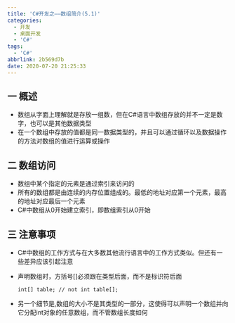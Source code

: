 ```yaml
---
title: 'C#开发之——数组简介(5.1)'
categories:
  - 开发
  - 桌面开发
  - 'C#'
tags:
  - 'C#'
abbrlink: 2b569d7b
date: 2020-07-20 21:25:33
---
```

## 一 概述

* 数组从字面上理解就是存放一组数，但在C#语言中数组存放的并不一定是数字，也可以是其他数据类型
* 在一个数组中存放的值都是同一数据类型的，并且可以通过循环以及数据操作的方法对数组的值进行运算或操作

<!--more-->
## 二 数组访问

* 数组中某个指定的元素是通过索引来访问的
* 所有的数组都是由连续的内存位置组成的。最低的地址对应第一个元素，最高的地址对应最后一个元素
* C#中数组从0开始建立索引，即数组索引从0开始

## 三 注意事项

* C#中数组的工作方式与在大多数其他流行语言中的工作方式类似。但还有一些差异应该引起注意

* 声明数组时，方括号[]必须跟在类型后面，而不是标识符后面

  ```
  int[] table; // not int table[];
  ```

* 另一个细节是,数组的大小不是其类型的一部分，这使得可以声明一个数组并向它分配int对象的任意数组，而不管数组长度如何